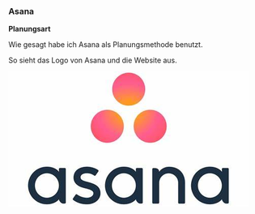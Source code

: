 ### Asana

**Planungsart**

Wie gesagt habe ich Asana als Planungsmethode benutzt.

So sieht das Logo von Asana und die Website aus.

![Asana](asana_document.jpg)
